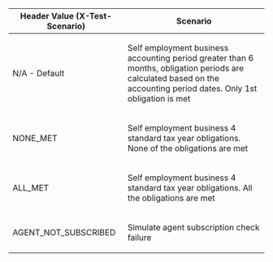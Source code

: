 <table>
    <thead>
        <tr>
            <th>Header Value (X-Test-Scenario)</th>
            <th>Scenario</th>
        </tr>
    </thead>
    <tbody>
        <tr>
            <td><p>N/A - Default</p></td>
            <td><p>Self employment business accounting period greater than 6 months, obligation periods are calculated based on the accounting period dates. Only 1st obligation is met</p></td>
        </tr>
        <tr>
            <td><p>NONE_MET</p></td>
            <td><p>Self employment business 4 standard tax year obligations. None of the obligations are met</p></td>
        </tr>
        <tr>
        <tr>
            <td><p>ALL_MET</p></td>
            <td><p>Self employment business 4 standard tax year obligations. All the obligations are met</p></td>
        </tr>
        <tr>
            <td><p>AGENT_NOT_SUBSCRIBED</p></td>
            <td><p>Simulate agent subscription check failure</p></td>
        </tr>
    </tbody>
</table>
